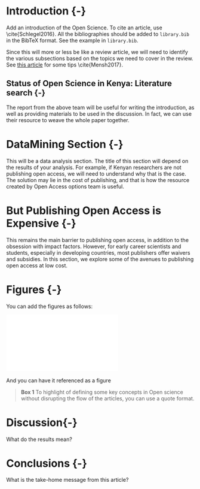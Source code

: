 # Introduction {-}

Add an introduction of the Open Science. To cite an article, use \cite{Schlegel2016}. All the bibliographies should be added to `library.bib` in the BibTeX format. See the example in `library.bib`. 

Since this will more or less be like a review article, we will need to identify the various subsections based on the topics we need to cover in the review. See [this article](http://journals.plos.org/ploscompbiol/article?id=10.1371/journal.pcbi.1005619) for some tips \cite{Mensh2017}.


## Status of Open Science in Kenya: Literature search {-}

The report from the above team will be useful for writing the introduction, as well as providing materials to be used in the discussion. In fact, we can use their resource to weave the whole paper together.


# DataMining Section {-}

This will be a data analysis section. The title of this section will depend on the results of your analysis. For example, if Kenyan researchers are not publishing open access, we will need to understand why that is the case. The solution may lie in the cost of publishing, and that is how the resource created by Open Access options team is useful. 


# But Publishing Open Access is Expensive {-}

This remains the main barrier to publishing open access, in addition to the obsession with impact factors. However, for early career scientists and students, especially in developing countries, most publishers offer waivers and subsidies. In this section, we explore some of the avenues to publishing open access at low cost. 



# Figures {-}

You can add the figures as follows: 

![Figure 1](./figure01.pdf)

And you can have it referenced as a figure


> **Box 1** To highlight of defining some key concepts in Open science without 
> disrupting the flow of the articles, you can use a quote format. 

# Discussion{-}

What do the results mean?

# Conclusions {-}
What is the take-home message from this article?